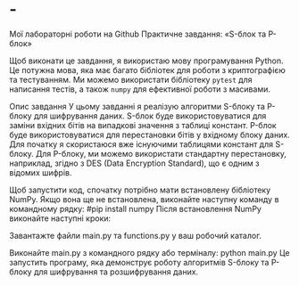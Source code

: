 # -
Мої лабораторні роботи на Github
Практичне завдання:
«S-блок та P-блок»
 

Щоб виконати це завдання, я використаю мову програмування Python. 
Це потужна мова, яка має багато бібліотек для роботи з криптографією та тестуванням. Ми можемо використати бібліотеку `pytest` для написання тестів, а також `numpy` для ефективної роботи з масивами.

Опис завдання
У цьому завданні я реалізую алгоритми S-блоку та P-блоку для шифрування даних. S-блок буде використовуватися для заміни вхідних бітів на випадкові значення з таблиці констант. P-блок буде використовуватися для перестановки бітів у вхідному блоку даних.
Для початку я скористаюся вже існуючими таблицями констант для S-блоку. 
Для P-блоку, ми можемо використати стандартну перестановку, наприклад, згідно з DES (Data Encryption Standard), що є одним з відомих шифрів.

Щоб запустити код, спочатку потрібно мати встановлену бібліотеку NumPy. Якщо вона ще не встановлена, виконайте наступну команду в командному рядку:
#pip install numpy
Після встановлення NumPy виконайте наступні кроки:

Завантажте файли main.py та functions.py у ваш робочий каталог.

Виконайте main.py з командного рядку або терміналу:
python main.py
Це запустить програму, яка демонструє роботу алгоритмів S-блоку та P-блоку для шифрування та розшифрування даних.
